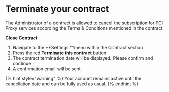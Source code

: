 # Terminate your contract

The Administrator of a contract is allowed to cancel the subscription for PCI Proxy services according the Terms & Conditions mentioned in the contract.

**Close Contract**

1. Navigate to the **Settings **menu within the Contract section
2. Press the red **Terminate this contract** button
3. The contract termination date will be displayed. Please confirm and continue
4. &#x20;A confirmation email will be sent

{% hint style="warning" %}
Your account remains active until the cancellation date and can be fully used as usual.
{% endhint %}
